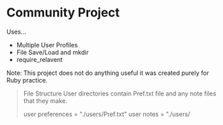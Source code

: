 Community Project
==========================================
Uses...

 + Multiple User Profiles
 + File Save/Load and mkdir
 + require_relavent

Note: This project does not do anything useful
 it was created purely for Ruby practice.


> File Structure
>  User directories contain <username>Pref.txt
>  file and any note files that they make.
>
>  user preferences  = "./users/<username>Pref.txt"
>  user notes        = "./users/<title>.cpn"
